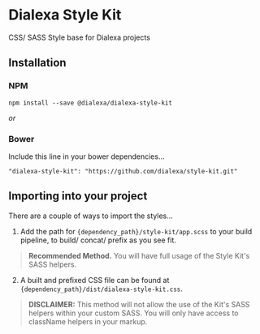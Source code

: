 # Dialexa Style Kit

CSS/ SASS Style base for Dialexa projects


## Installation

### NPM
```
npm install --save @dialexa/dialexa-style-kit
```


_or_

### Bower
Include this line in your bower dependencies...
```
"dialexa-style-kit": "https://github.com/dialexa/style-kit.git"
```


## Importing into your project

There are a couple of ways to import the styles...

1. Add the path for `{dependency_path}/style-kit/app.scss` to your build pipeline, to build/ concat/ prefix as you see fit.
  > **Recommended Method.** You will have full usage of the Style Kit's SASS helpers.

2. A built and prefixed CSS file can be found at `{dependency_path}/dist/dialexa-style-kit.css`.
  > **DISCLAIMER:** This method will not allow the use of the Kit's SASS helpers within your custom SASS. You will only have access to className helpers in your markup.
